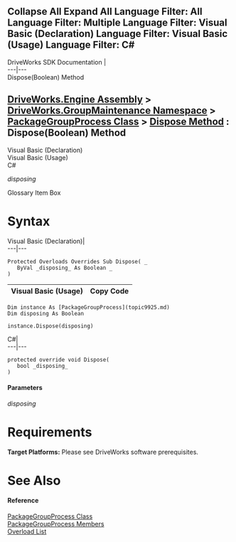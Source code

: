 Collapse All Expand All Language Filter: All  Language Filter: Multiple  Language Filter: Visual Basic (Declaration) Language Filter: Visual Basic (Usage) Language Filter: C#  
---  
DriveWorks SDK Documentation  |   
---|---  
Dispose(Boolean) Method   
  
[DriveWorks.Engine Assembly](topic2156.md) > [DriveWorks.GroupMaintenance Namespace](topic9628.md) > [PackageGroupProcess Class](topic9925.md) > [Dispose Method](topic9932.md) : Dispose(Boolean) Method  
---  
  
Visual Basic (Declaration)    
Visual Basic (Usage)    
C# 

_disposing_
    

Glossary Item Box

# Syntax

Visual Basic (Declaration)|   
---|---  
      
    
    Protected Overloads Overrides Sub Dispose( _
       ByVal _disposing_ As Boolean _
    )   
  
Visual Basic (Usage)| Copy Code  
---|---  
      
    
    Dim instance As [PackageGroupProcess](topic9925.md)
    Dim disposing As Boolean
     
    instance.Dispose(disposing)  
  
C#|   
---|---  
      
    
    protected override void Dispose( 
       bool _disposing_
    )  
  
#### Parameters

 _disposing_
    

# Requirements

**Target Platforms:** Please see DriveWorks software prerequisites.

# See Also

#### Reference

[PackageGroupProcess Class](topic9925.md)   
[PackageGroupProcess Members](topic9926.md)   
[Overload List](topic9932.md)


